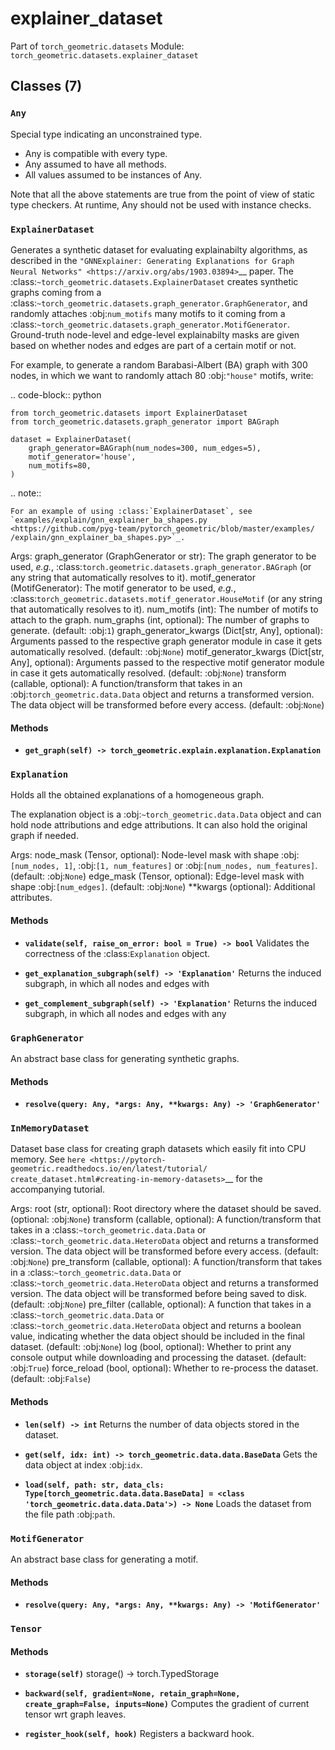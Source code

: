 # explainer_dataset

Part of `torch_geometric.datasets`
Module: `torch_geometric.datasets.explainer_dataset`

## Classes (7)

### `Any`

Special type indicating an unconstrained type.

- Any is compatible with every type.
- Any assumed to have all methods.
- All values assumed to be instances of Any.

Note that all the above statements are true from the point of view of
static type checkers. At runtime, Any should not be used with instance
checks.

### `ExplainerDataset`

Generates a synthetic dataset for evaluating explainabilty algorithms,
as described in the `"GNNExplainer: Generating Explanations for Graph
Neural Networks" <https://arxiv.org/abs/1903.03894>`__ paper.
The :class:`~torch_geometric.datasets.ExplainerDataset` creates synthetic
graphs coming from a
:class:`~torch_geometric.datasets.graph_generator.GraphGenerator`, and
randomly attaches :obj:`num_motifs` many motifs to it coming from a
:class:`~torch_geometric.datasets.graph_generator.MotifGenerator`.
Ground-truth node-level and edge-level explainabilty masks are given based
on whether nodes and edges are part of a certain motif or not.

For example, to generate a random Barabasi-Albert (BA) graph with 300
nodes, in which we want to randomly attach 80 :obj:`"house"` motifs, write:

.. code-block:: python

    from torch_geometric.datasets import ExplainerDataset
    from torch_geometric.datasets.graph_generator import BAGraph

    dataset = ExplainerDataset(
        graph_generator=BAGraph(num_nodes=300, num_edges=5),
        motif_generator='house',
        num_motifs=80,
    )

.. note::

    For an example of using :class:`ExplainerDataset`, see
    `examples/explain/gnn_explainer_ba_shapes.py
    <https://github.com/pyg-team/pytorch_geometric/blob/master/examples/
    /explain/gnn_explainer_ba_shapes.py>`_.

Args:
    graph_generator (GraphGenerator or str): The graph generator to be
        used, *e.g.*,
        :class:`torch.geometric.datasets.graph_generator.BAGraph`
        (or any string that automatically resolves to it).
    motif_generator (MotifGenerator): The motif generator to be used,
        *e.g.*,
        :class:`torch_geometric.datasets.motif_generator.HouseMotif`
        (or any string that automatically resolves to it).
    num_motifs (int): The number of motifs to attach to the graph.
    num_graphs (int, optional): The number of graphs to generate.
        (default: :obj:`1`)
    graph_generator_kwargs (Dict[str, Any], optional): Arguments passed to
        the respective graph generator module in case it gets automatically
        resolved. (default: :obj:`None`)
    motif_generator_kwargs (Dict[str, Any], optional): Arguments passed to
        the respective motif generator module in case it gets automatically
        resolved. (default: :obj:`None`)
    transform (callable, optional): A function/transform that takes in an
        :obj:`torch_geometric.data.Data` object and returns a transformed
        version. The data object will be transformed before every access.
        (default: :obj:`None`)

#### Methods

- **`get_graph(self) -> torch_geometric.explain.explanation.Explanation`**

### `Explanation`

Holds all the obtained explanations of a homogeneous graph.

The explanation object is a :obj:`~torch_geometric.data.Data` object and
can hold node attributions and edge attributions.
It can also hold the original graph if needed.

Args:
    node_mask (Tensor, optional): Node-level mask with shape
        :obj:`[num_nodes, 1]`, :obj:`[1, num_features]` or
        :obj:`[num_nodes, num_features]`. (default: :obj:`None`)
    edge_mask (Tensor, optional): Edge-level mask with shape
        :obj:`[num_edges]`. (default: :obj:`None`)
    **kwargs (optional): Additional attributes.

#### Methods

- **`validate(self, raise_on_error: bool = True) -> bool`**
  Validates the correctness of the :class:`Explanation` object.

- **`get_explanation_subgraph(self) -> 'Explanation'`**
  Returns the induced subgraph, in which all nodes and edges with

- **`get_complement_subgraph(self) -> 'Explanation'`**
  Returns the induced subgraph, in which all nodes and edges with any

### `GraphGenerator`

An abstract base class for generating synthetic graphs.

#### Methods

- **`resolve(query: Any, *args: Any, **kwargs: Any) -> 'GraphGenerator'`**

### `InMemoryDataset`

Dataset base class for creating graph datasets which easily fit
into CPU memory.
See `here <https://pytorch-geometric.readthedocs.io/en/latest/tutorial/
create_dataset.html#creating-in-memory-datasets>`__ for the accompanying
tutorial.

Args:
    root (str, optional): Root directory where the dataset should be saved.
        (optional: :obj:`None`)
    transform (callable, optional): A function/transform that takes in a
        :class:`~torch_geometric.data.Data` or
        :class:`~torch_geometric.data.HeteroData` object and returns a
        transformed version.
        The data object will be transformed before every access.
        (default: :obj:`None`)
    pre_transform (callable, optional): A function/transform that takes in
        a :class:`~torch_geometric.data.Data` or
        :class:`~torch_geometric.data.HeteroData` object and returns a
        transformed version.
        The data object will be transformed before being saved to disk.
        (default: :obj:`None`)
    pre_filter (callable, optional): A function that takes in a
        :class:`~torch_geometric.data.Data` or
        :class:`~torch_geometric.data.HeteroData` object and returns a
        boolean value, indicating whether the data object should be
        included in the final dataset. (default: :obj:`None`)
    log (bool, optional): Whether to print any console output while
        downloading and processing the dataset. (default: :obj:`True`)
    force_reload (bool, optional): Whether to re-process the dataset.
        (default: :obj:`False`)

#### Methods

- **`len(self) -> int`**
  Returns the number of data objects stored in the dataset.

- **`get(self, idx: int) -> torch_geometric.data.data.BaseData`**
  Gets the data object at index :obj:`idx`.

- **`load(self, path: str, data_cls: Type[torch_geometric.data.data.BaseData] = <class 'torch_geometric.data.data.Data'>) -> None`**
  Loads the dataset from the file path :obj:`path`.

### `MotifGenerator`

An abstract base class for generating a motif.

#### Methods

- **`resolve(query: Any, *args: Any, **kwargs: Any) -> 'MotifGenerator'`**

### `Tensor`

#### Methods

- **`storage(self)`**
  storage() -> torch.TypedStorage

- **`backward(self, gradient=None, retain_graph=None, create_graph=False, inputs=None)`**
  Computes the gradient of current tensor wrt graph leaves.

- **`register_hook(self, hook)`**
  Registers a backward hook.
